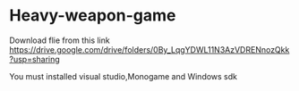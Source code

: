# Heavy-weapon-game

Download flie from this link
https://drive.google.com/drive/folders/0By_LqgYDWL11N3AzVDRENnozQkk?usp=sharing

You must installed visual studio,Monogame and Windows sdk
